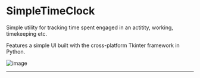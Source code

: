 # SimpleTimeClock
Simple utility for tracking time spent engaged in an actitity, working, timekeeping etc.

Features a simple UI built with the cross-platform Tkinter framework in Python.

![image](https://user-images.githubusercontent.com/75909182/152266073-012136d2-4aa4-43b6-92c8-438379585250.png)
<hr>
